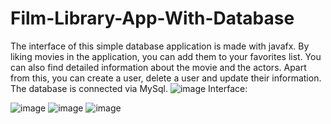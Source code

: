 # Film-Library-App-With-Database
The interface of this simple database application is made with javafx. By liking movies in the application, you can add them to your favorites list. You can also find detailed information about the movie and the actors. Apart from this, you can create a user, delete a user and update their information. The database is connected via MySql.
![image](https://github.com/FaridBy/Film-Library-App-With-Database/assets/105610848/b81d0277-c674-4e50-bebd-557e3a6105c8)
Interface:

![image](https://github.com/FaridBy/Film-Library-App-With-Database/assets/105610848/63e92700-7cda-46bc-853c-f051b2768307)
![image](https://github.com/FaridBy/Film-Library-App-With-Database/assets/105610848/9d2ed8e6-62a5-4533-ac29-c003a6f54c58)
![image](https://github.com/FaridBy/Film-Library-App-With-Database/assets/105610848/3616e2ae-3d01-4d1a-9999-27022cf3bbf0)


